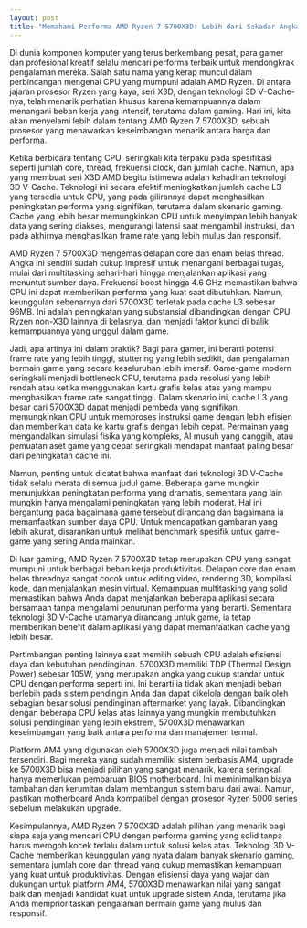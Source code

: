 ```yaml
---
layout: post
title: "Memahami Performa AMD Ryzen 7 5700X3D: Lebih dari Sekadar Angka"
---
```


Di dunia komponen komputer yang terus berkembang pesat, para gamer dan profesional kreatif selalu mencari performa terbaik untuk mendongkrak pengalaman mereka. Salah satu nama yang kerap muncul dalam perbincangan mengenai CPU yang mumpuni adalah AMD Ryzen. Di antara jajaran prosesor Ryzen yang kaya, seri X3D, dengan teknologi 3D V-Cache-nya, telah menarik perhatian khusus karena kemampuannya dalam menangani beban kerja yang intensif, terutama dalam gaming. Hari ini, kita akan menyelami lebih dalam tentang AMD Ryzen 7 5700X3D, sebuah prosesor yang menawarkan keseimbangan menarik antara harga dan performa.

Ketika berbicara tentang CPU, seringkali kita terpaku pada spesifikasi seperti jumlah core, thread, frekuensi clock, dan jumlah cache. Namun, apa yang membuat seri X3D AMD begitu istimewa adalah kehadiran teknologi 3D V-Cache. Teknologi ini secara efektif meningkatkan jumlah cache L3 yang tersedia untuk CPU, yang pada gilirannya dapat menghasilkan peningkatan performa yang signifikan, terutama dalam skenario gaming. Cache yang lebih besar memungkinkan CPU untuk menyimpan lebih banyak data yang sering diakses, mengurangi latensi saat mengambil instruksi, dan pada akhirnya menghasilkan frame rate yang lebih mulus dan responsif.

AMD Ryzen 7 5700X3D mengemas delapan core dan enam belas thread. Angka ini sendiri sudah cukup impresif untuk menangani berbagai tugas, mulai dari multitasking sehari-hari hingga menjalankan aplikasi yang menuntut sumber daya. Frekuensi boost hingga 4.6 GHz memastikan bahwa CPU ini dapat memberikan performa yang kuat saat dibutuhkan. Namun, keunggulan sebenarnya dari 5700X3D terletak pada cache L3 sebesar 96MB. Ini adalah peningkatan yang substansial dibandingkan dengan CPU Ryzen non-X3D lainnya di kelasnya, dan menjadi faktor kunci di balik kemampuannya yang unggul dalam game.

Jadi, apa artinya ini dalam praktik? Bagi para gamer, ini berarti potensi frame rate yang lebih tinggi, stuttering yang lebih sedikit, dan pengalaman bermain game yang secara keseluruhan lebih imersif. Game-game modern seringkali menjadi bottleneck CPU, terutama pada resolusi yang lebih rendah atau ketika menggunakan kartu grafis kelas atas yang mampu menghasilkan frame rate sangat tinggi. Dalam skenario ini, cache L3 yang besar dari 5700X3D dapat menjadi pembeda yang signifikan, memungkinkan CPU untuk memproses instruksi game dengan lebih efisien dan memberikan data ke kartu grafis dengan lebih cepat. Permainan yang mengandalkan simulasi fisika yang kompleks, AI musuh yang canggih, atau pemuatan aset game yang cepat seringkali mendapat manfaat paling besar dari peningkatan cache ini.

Namun, penting untuk dicatat bahwa manfaat dari teknologi 3D V-Cache tidak selalu merata di semua judul game. Beberapa game mungkin menunjukkan peningkatan performa yang dramatis, sementara yang lain mungkin hanya mengalami peningkatan yang lebih moderat. Hal ini bergantung pada bagaimana game tersebut dirancang dan bagaimana ia memanfaatkan sumber daya CPU. Untuk mendapatkan gambaran yang lebih akurat, disarankan untuk melihat benchmark spesifik untuk game-game yang sering Anda mainkan.

Di luar gaming, AMD Ryzen 7 5700X3D tetap merupakan CPU yang sangat mumpuni untuk berbagai beban kerja produktivitas. Delapan core dan enam belas threadnya sangat cocok untuk editing video, rendering 3D, kompilasi kode, dan menjalankan mesin virtual. Kemampuan multitasking yang solid memastikan bahwa Anda dapat menjalankan beberapa aplikasi secara bersamaan tanpa mengalami penurunan performa yang berarti. Sementara teknologi 3D V-Cache utamanya dirancang untuk game, ia tetap memberikan benefit dalam aplikasi yang dapat memanfaatkan cache yang lebih besar.

Pertimbangan penting lainnya saat memilih sebuah CPU adalah efisiensi daya dan kebutuhan pendinginan. 5700X3D memiliki TDP (Thermal Design Power) sebesar 105W, yang merupakan angka yang cukup standar untuk CPU dengan performa seperti ini. Ini berarti ia tidak akan menjadi beban berlebih pada sistem pendingin Anda dan dapat dikelola dengan baik oleh sebagian besar solusi pendinginan aftermarket yang layak. Dibandingkan dengan beberapa CPU kelas atas lainnya yang mungkin membutuhkan solusi pendinginan yang lebih ekstrem, 5700X3D menawarkan keseimbangan yang baik antara performa dan manajemen termal.

Platform AM4 yang digunakan oleh 5700X3D juga menjadi nilai tambah tersendiri. Bagi mereka yang sudah memiliki sistem berbasis AM4, upgrade ke 5700X3D bisa menjadi pilihan yang sangat menarik, karena seringkali hanya memerlukan pembaruan BIOS motherboard. Ini meminimalkan biaya tambahan dan kerumitan dalam membangun sistem baru dari awal. Namun, pastikan motherboard Anda kompatibel dengan prosesor Ryzen 5000 series sebelum melakukan upgrade.

Kesimpulannya, AMD Ryzen 7 5700X3D adalah pilihan yang menarik bagi siapa saja yang mencari CPU dengan performa gaming yang solid tanpa harus merogoh kocek terlalu dalam untuk solusi kelas atas. Teknologi 3D V-Cache memberikan keunggulan yang nyata dalam banyak skenario gaming, sementara jumlah core dan thread yang cukup memastikan kemampuan yang kuat untuk produktivitas. Dengan efisiensi daya yang wajar dan dukungan untuk platform AM4, 5700X3D menawarkan nilai yang sangat baik dan menjadi kandidat kuat untuk upgrade sistem Anda, terutama jika Anda memprioritaskan pengalaman bermain game yang mulus dan responsif.
